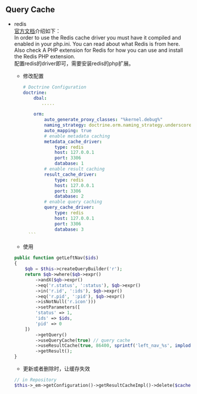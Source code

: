 ## Query Cache
- redis  
	[官方文档](http://docs.doctrine-project.org/projects/doctrine-orm/en/latest/reference/caching.html#redis)介绍如下：  
	In order to use the Redis cache driver you must have it compiled and enabled in your php.ini. You can read about what Redis is from here. Also check A PHP extension for Redis for how you can use and install the Redis PHP extension.   
	配置redis的driver即可，需要安装redis的php扩展。

	- 修改配置
		``` yaml
        # Doctrine Configuration
        doctrine:
            dbal:
               .....

            orm:
                auto_generate_proxy_classes: "%kernel.debug%"
                naming_strategy: doctrine.orm.naming_strategy.underscore
                auto_mapping: true
                # enable metadata caching 
                metadata_cache_driver:
                    type: redis
                    host: 127.0.0.1
                    port: 3306
                    database: 1
                # enable result caching
                result_cache_driver:
                    type: redis
                    host: 127.0.0.1
                    port: 3306
                    database: 2
                # enable query caching 
                query_cache_driver:
                    type: redis
                    host: 127.0.0.1
                    port: 3306
                    database: 3
          ```
	- 使用
	``` php
    public function getLeftNav($ids)
    {
        $qb = $this->createQueryBuilder('r');
        return $qb->where($qb->expr()
            ->andX($qb->expr()
            ->eq('r.status', ':status'), $qb->expr()
            ->in('r.id', ':ids'), $qb->expr()
            ->eq('r.pid', ':pid'), $qb->expr()
            ->isNotNull('r.icon')))
            ->setParameters([
            'status' => 1,
            'ids' => $ids,
            'pid' => 0
        ])
            ->getQuery()
            ->useQueryCache(true) // query cache
            ->useResultCache(true, 86400, sprintf('left_nav_%s', implode('_' , $ids)) //result cache
            ->getResult();
    }
    ```
	- 更新或者删除时，让缓存失效
	``` php
    // in Repository
    $this->_em->getConfiguration()->getResultCacheImpl()->delete($cacheId);
    ```